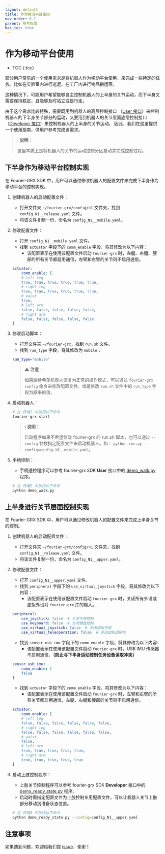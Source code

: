 ```yaml
---
layout: default
title: 作为移动平台使用
nav_order: 6.1
parent: 参考指南
has_toc: true
---
```


# 作为移动平台使用

* TOC
{:toc}

部分用户常见的一个使用需求是将机器人作为移动平台使用，来完成一些特定的任务。比如在实验室内进行巡逻、在工厂内进行物品搬运等。

这种情况下，可能用户希望能够自主控制机器人的上半身的关节运动，而下半身又需要保持稳定，且能够及时站立或是行走。

由于这个需求比较特殊，需要既用到机器人的高层控制接口 （[User 接口](/fourier-grx-N1/docs/reference/user)）来控制机器人的下半身关节部分的运动，又要用到机器人的关节层面底层控制接口（[Developer 接口](/fourier-grx-N1/docs/reference/developer)）来控制机器人的上半身的关节运动。
因此，我们在这里提供一个使用指南，供用户参考完成该需求。

> ℹ️ **说明**：
>
> 这里本质上是将机器人的关节的运动控制分区启动并完成控制过程。

## 下半身作为移动平台控制实现

在 Fourier-GRX SDK 中，用户可以通过修改机器人的配置文件来完成下半身作为移动平台的控制实现。

1. 创建机器人的启动配置文件：
    - 打开文件夹 `~/fourier-grx/config/n1` 文件夹，找到 `config_N1__release.yaml` 文件。
    - 将该文件复制一份，命名为 `config_N1__mobile.yaml`。

2. 修改配置文件：
    - 打开 `config_N1__mobile.yaml` 文件。
    - 找到 `actuator` 字段下的 `comm_enable` 字段，将其修改为以下内容：
        - 该配置表示在使用该配置文件启动 `fourier-grx` 时，左腿、右腿、腰部的所有关节都启用通信，左臂和右臂的关节则不启用通信。

    ```yaml
    actuator:
        comm_enable: [
        # left leg
        true, true, true, true, true, true, 
        # right leg
        true, true, true, true, true, true,
        # waist
        true,
        # left arm
        false, false, false, false, false,
        # right arm
        false, false, false, false, false
    ]
    ```


3. 修改启动脚本：
    - 打开文件夹 `~/fourier-grx`，找到 `run.sh` 文件。
    - 找到 `run_type` 字段，将其修改为 `mobile`：

   ```bash
   run_type="mobile"
   ```

   > ⚠️ **注意**：
   >
   > 如果后续希望机器人恢复为正常的操作模式，可以通过 `fourier-grx config` 命令来修改配置文件，或是修改 `run.sh` 文件中的 `run_type` 字段为原来的值。

4. 启动机器人：

    ```bash
    # 在 终端1 中执行以下命令
    fourier-grx start
    ```

   > ℹ️ **说明**：
   >
   > 启动程序如果不希望修改 fourier-grx 的 run.sh 脚本，也可以通过 `--config` 参数指定配置文件来启动机器人。如：
   > `python run.py --config=config_N1__mobile.yaml`。

5. 手柄控制：
    - 手柄遥控程序可以参考 fourier-grx SDK **User** 接口中的 [demo_walk.py](https://github.com/FFTAI/Wiki-GRx-Deploy/blob/FourierN1/user/demo_walk.py) 程序。

    ```bash
    # 在 终端2 中执行以下命令
    python demo_walk.py
    ```

## 上半身进行关节层面控制实现

在 Fourier-GRX SDK 中，用户可以通过修改机器人的配置文件来完成上半身关节的控制。

1. 创建机器人的启动配置文件：
    - 打开文件夹 `~/fourier-grx/config/n1` 文件夹，找到 `config_N1__release.yaml` 文件。
    - 将该文件复制一份，命名为 `config_N1__upper.yaml`。

2. 修改配置文件：
    - 打开 `config_N1__upper.yaml` 文件。
    - 找到 `peripheral` 字段下的 `use_virtual_joystick` 字段，将其修改为以下内容：
        - 该配置表示在使用该配置文件启动 `fourier-grx` 时，关闭所有外设或虚拟外设对 `fourier-grx` 库的输入。

    ```yaml
    peripheral:
        use_joystick: false  # 关闭手柄控制
        use_keyboard: false  # 关闭键盘控制
        use_virtual_joystick: false  # 关闭虚拟手柄
        use_virtual_teleoperation: false  # 关闭虚拟遥操作
    ```

    - 找到 `sensor_usb_imu` 字段下的 `comm_enable` 字段，将其修改为以下内容:
        - 该配置表示在使用该配置文件启动 `fourier-grx` 时，USB IMU 传感器不启用通信。**（防止与下半身运动控制任务设备读取冲突）**

    ```yaml
    sensor_usb_imu:
        comm_enable: [
        false
    ]
    ```

    - 找到 `actuator` 字段下的 `comm_enable` 字段，将其修改为以下内容：
        - 该配置表示在使用该配置文件启动 `fourier-grx` 时，左臂和右臂的所有关节都启用通信，左腿、右腿和腰部的关节则不启用通信。

    ```yaml
    actuator:
        comm_enable: [
        # left leg
        false, false, false, false, false, false, 
        # right leg
        false, false, false, false, false, false,
        # waist
        false,
        # left arm
        true, true, true, true, true,
        # right arm
        true, true, true, true, true
    ]
    ```

3. 启动上肢控制程序：
    - 上肢关节控制程序可以参考 fourier-grx SDK **Developer** 接口中的 [demo_ready_state.py](https://github.com/FFTAI/Wiki-GRx-Deploy/blob/FourierN1/developer/demo_ready_state.py) 程序。
    - 启动时需指定配置文件为上肢控制专用配置文件，可以让机器人关节上肢部分移动到准备状态位置。

    ```bash
    # 在 终端3 中执行以下命令
    python demo_ready_state.py --config=config_N1__upper.yaml
    ```

## 注意事项

如果遇到问题，欢迎给我们提 [issue](https://github.com/FFTAI/Wiki-GRx-Deploy/issues)，谢谢！